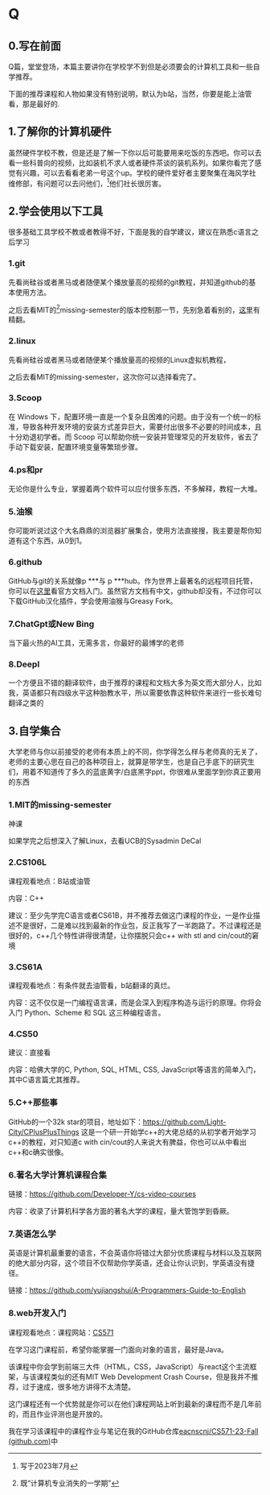 # Q

## 0.写在前面

Q篇，堂堂登场，本篇主要讲你在学校学不到但是必须要会的计算机工具和一些自学推荐。

下面的推荐课程和人物如果没有特别说明，默认为b站，当然，你要是能上油管看，那是最好的.

## 1.了解你的计算机硬件

虽然硬件学校不教，但是还是了解一下你以后可能要用来吃饭的东西吧。你可以去看一些科普向的视频，比如装机不求人或者硬件茶谈的装机系列。如果你看完了感觉有兴趣，可以去看看老弟一号这个up。学校的硬件爱好者主要聚集在海风学社维修部，有问题可以去问他们，[^1]他们社长很厉害。

## 2.学会使用以下工具

很多基础工具学校不教或者教得不好，下面是我的自学建议，建议在熟悉c语言之后学习

### 1.git

先看尚硅谷或者黑马或者随便某个播放量高的视频的git教程，并知道github的基本使用方法。

之后去看MIT的[^2]missing-semester的版本控制那一节，先别急着看别的，[这里](https://space.bilibili.com/518734451?spm_id_from=333.337.0.0)有精翻。

### 2.linux

先看尚硅谷或者黑马或者随便某个播放量高的视频的Linux虚拟机教程，

之后去看MIT的missing-semester，这次你可以选择看完了。

### 3.Scoop

在 Windows 下，配置环境一直是一个复杂且困难的问题。由于没有一个统一的标准，导致各种开发环境的安装方式差异巨大，需要付出很多不必要的时间成本，且十分劝退初学者。而 Scoop 可以帮助你统一安装并管理常见的开发软件，省去了手动下载安装，配置环境变量等繁琐步骤。

### 4.ps和pr

无论你是什么专业，掌握着两个软件可以应付很多东西，不多解释，教程一大堆。

### 5.油猴

你可能听说过这个大名鼎鼎的浏览器扩展集合，使用方法直接搜，我主要是帮你知道有这个东西，从0到1。

### 6.github

GitHub与git的关系就像p ***与 p ***hub。作为世界上最著名的远程项目托管，你可以在[这里](https://docs.github.com/zh/get-started)看官方文档入门。虽然官方文档有中文，github却没有，不过你可以下载GitHub汉化插件，学会使用油猴与Greasy Fork。

### 7.ChatGpt或New Bing

当下最火热的AI工具，无需多言，你最好的最博学的老师
### 8.Deepl
一个方便且不错的翻译软件，由于推荐的课程和文档大多为英文而大部分人，比如我，英语都只有四级水平这种胎教水平，所以需要依靠这种软件来进行一些长难句翻译之类的

## 3.自学集合

大学老师与你以前接受的老师有本质上的不同，你学得怎么样与老师真的无关了，老师的主要心思在自己的各种项目上，就算是带学生，也是自己手底下的研究生们，用着不知道传了多久的蓝底黄字/白底黑字ppt，你很难从里面学到你真正要用的东西

### 1.MIT的missing-semester

神课

如果学完之后想深入了解Linux，去看UCB的Sysadmin DeCal

### 2.CS106L

课程观看地点：B站或油管

内容：C++

建议：至少先学完C语言或者CS61B，并不推荐去做这门课程的作业，一是作业描述不是很好，二是难以找到最新的作业包，反正我写了一半跑路了。不过课程还是很好的，c++几个特性讲得很清楚，让你摆脱只会c++ with stl and cin/cout的窘境

### 3.CS61A

课程观看地点：有条件就去油管看，b站翻译的真烂。

内容：这不仅仅是一门编程语言课，而是会深入到程序构造与运行的原理。你将会入门 Python、Scheme 和 SQL 这三种编程语言。

### 4.CS50

建议：直接看

内容：哈佛大学的C, Python, SQL, HTML, CSS, JavaScript等语言的简单入门，其中C语言篇尤其推荐。
### 5.C++那些事

GitHub的一个32k star的项目，地址如下：https://github.com/Light-City/CPlusPlusThings
这是一个研一开始学c++的大佬总结的从初学者开始学习c++的教程，对只知道c with cin/cout的人来说大有脾益，你也可以从中看出c++和c确实很像。

### 6.著名大学计算机课程合集

链接：https://github.com/Developer-Y/cs-video-courses

内容：收录了计算机科学各方面的著名大学的课程，量大管饱学到昏厥。

### 7.英语怎么学

英语是计算机最重要的语言，不会英语你将错过大部分优质课程与材料以及互联网的绝大部分内容，这个项目不仅帮助你学英语，还会让你认识到，学英语没有捷径。

链接：https://github.com/yujiangshui/A-Programmers-Guide-to-English

### 8.web开发入门

课程观看地点：课程网站：[CS571](https://www.cs571.org/)

在学习这门课程前，希望你能掌握一门面向对象的语言，最好是Java。

该课程中你会学到前端三大件（HTML，CSS，JavaScript）与react这个主流框架，与该课程类似的还有MIT Web Development Crash Course，但是我并不推荐，过于速成，很多地方讲得不太清楚。

这门课程还有一个优势就是你可以在他们课程网站上听到最新的课程而不是几年前的，而且作业评测也是开放的。

我在学习该课程中的课程作业与笔记在我的GitHub仓库[eacnscnj/CS571-23-Fall (github.com)](https://github.com/eacnscnj/CS571-23-Fall)中

[^1]: 写于2023年7月
[^2]: 既“计算机专业消失的一学期”
